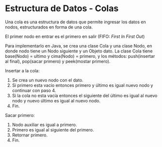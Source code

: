 # Estructura de Datos - Colas

Una cola es una estructura de datos que permite ingresar los datos en nodos, estructurados en forma de una cola.   

El primer nodo en entrar es el primero en salir (FIFO: _First In First Out_)   

Para implementarlo en Java, se crea una clase Cola y una clase Nodo, en donde nodo tiene un Nodo siguiente y un Objeto dato. La clase Cola tiene base(Nodo) = ultimo y cima(Nodo) = primero, y los métodos: push(insertar al final), pop(sacar primero) y peek(mostar primero).  

Insertar a la cola:

1.  Se crea un nuevo nodo con el dato.
2.  Si primero esta vacío entonces primero y último es igual nuevo nodo y continuar con paso 4.
3.  Si la cola no esta vacía entonces el siguiente del último es igual al nuevo nodo y nuevo último es igual al nuevo nodo.
4.  Fin.

Sacar primero:

1.  Nodo auxiliar es igual a primero.
2.  Primero es igual al siguiente del primero.
3.  Retornar primero.
4.  Fin.
